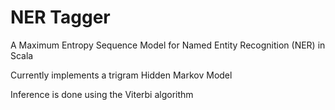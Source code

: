 # NER Tagger

A Maximum Entropy Sequence Model for Named Entity Recognition (NER) in Scala

Currently implements a trigram Hidden Markov Model

Inference is done using the Viterbi algorithm